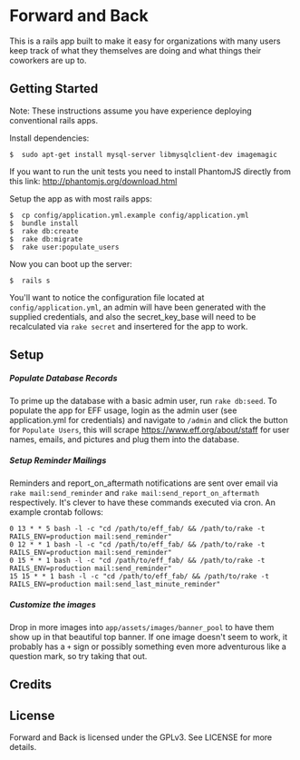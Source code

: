 Forward and Back
================

This is a rails app built to make it easy for organizations with many users keep track of what they themselves are doing and what things their coworkers are up to.  

Getting Started
---------------

Note:  These instructions assume you have experience deploying conventional rails apps.  

Install dependencies:

```
$  sudo apt-get install mysql-server libmysqlclient-dev imagemagic
```

If you want to run the unit tests you need to install PhantomJS directly from this link:
http://phantomjs.org/download.html

Setup the app as with most rails apps:
```
$  cp config/application.yml.example config/application.yml
$  bundle install
$  rake db:create
$  rake db:migrate
$  rake user:populate_users
```

Now you can boot up the server:
```
$  rails s
```

You'll want to notice the configuration file located at `config/application.yml`, an admin will have been generated with the supplied credentials, and also the secret_key_base will need to be recalculated via `rake secret` and insertered for the app to work.  


Setup
-----

##### Populate Database Records
To prime up the database with a basic admin user, run `rake db:seed`.  To populate the app for EFF usage, login as the admin user (see application.yml for credentials) and navigate to `/admin` and click the button for `Populate Users`, this will scrape https://www.eff.org/about/staff for user names, emails, and pictures and plug them into the database.

##### Setup Reminder Mailings
Reminders and report_on_aftermath notifications are sent over email via `rake mail:send_reminder` and `rake mail:send_report_on_aftermath` respectively.  It's clever to have these commands executed via cron.  An example crontab follows:

```
0 13 * * 5 bash -l -c "cd /path/to/eff_fab/ && /path/to/rake -t RAILS_ENV=production mail:send_reminder"
0 12 * * 1 bash -l -c "cd /path/to/eff_fab/ && /path/to/rake -t RAILS_ENV=production mail:send_reminder"
0 15 * * 1 bash -l -c "cd /path/to/eff_fab/ && /path/to/rake -t RAILS_ENV=production mail:send_reminder"
15 15 * * 1 bash -l -c "cd /path/to/eff_fab/ && /path/to/rake -t RAILS_ENV=production mail:send_last_minute_reminder"
```

##### Customize the images

Drop in more images into `app/assets/images/banner_pool` to have them show up in that beautiful top banner.  If one image doesn't seem to work, it probably has a `+` sign or possibly something even more adventurous like a question mark, so try taking that out.  


Credits
-------

License
-------
Forward and Back is licensed under the GPLv3. See LICENSE for more details.
